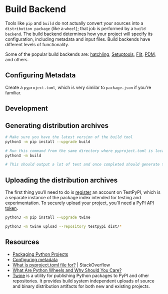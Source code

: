 # Build Backend

Tools like `pip` and `build` do not actually convert your sources into a `distribution package` (like a `wheel`); that job is performed by a `build backend`. The build backend determines how your project will specify its configuration, including metadata and input files. Build backends have different levels of functionality.

Some of the popular build backends are: [hatchling](https://hatch.pypa.io/1.10/), [Setuptools](https://setuptools.pypa.io/en/latest/), [Flit](https://flit.pypa.io/en/stable/), [PDM](https://pdm-project.org/en/latest/), and others.

## Configuring Metadata

Create a `pyproject.toml`, which is very similar to `package.json` if you're familiar.

## Development

## Generating distribution archives

```sh
# Make sure you have the latest version of the build tool
python3 -m pip install --upgrade build

# Run this command from the same directory where pyproject.toml is located
python3 -m build

# This should output a lot of text and once completed should generate two files in the dist directory, with extensions `tar.gz` and `.whl`
```

## Uploading the distribution archives

The first thing you’ll need to do is [register](https://test.pypi.org/account/register/) an account on TestPyPI, which is a separate instance of the package index intended for testing and experimentation. To securely upload your project, you’ll need a PyPI [API token](https://test.pypi.org/help/#apitoken).

```sh
python3 -m pip install --upgrade twine

python3 -m twine upload --repository testpypi dist/*
```

## Resources

- [Packaging Python Projects](https://packaging.python.org/en/latest/tutorials/packaging-projects/#choosing-build-backend)
- [Configuring metadata](https://packaging.python.org/en/latest/tutorials/packaging-projects/#configuring-metadata)
- [What is pyproject.toml file for?](https://stackoverflow.com/questions/62983756/what-is-pyproject-toml-file-for) | StackOverflow
- [What Are Python Wheels and Why Should You Care?](https://realpython.com/python-wheels/)
- [Twine](https://twine.readthedocs.io/en/stable/) is a utility for publishing Python packages to PyPI and other repositories. It provides build system independent uploads of source and binary distribution artifacts for both new and existing projects.
